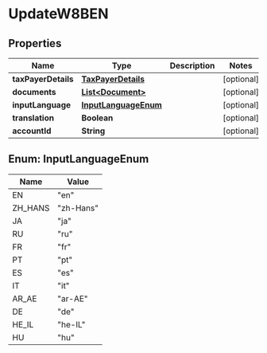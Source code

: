 

# UpdateW8BEN


## Properties

| Name | Type | Description | Notes |
|------------ | ------------- | ------------- | -------------|
|**taxPayerDetails** | [**TaxPayerDetails**](TaxPayerDetails.md) |  |  [optional] |
|**documents** | [**List&lt;Document&gt;**](Document.md) |  |  [optional] |
|**inputLanguage** | [**InputLanguageEnum**](#InputLanguageEnum) |  |  [optional] |
|**translation** | **Boolean** |  |  [optional] |
|**accountId** | **String** |  |  [optional] |



## Enum: InputLanguageEnum

| Name | Value |
|---- | -----|
| EN | &quot;en&quot; |
| ZH_HANS | &quot;zh-Hans&quot; |
| JA | &quot;ja&quot; |
| RU | &quot;ru&quot; |
| FR | &quot;fr&quot; |
| PT | &quot;pt&quot; |
| ES | &quot;es&quot; |
| IT | &quot;it&quot; |
| AR_AE | &quot;ar-AE&quot; |
| DE | &quot;de&quot; |
| HE_IL | &quot;he-IL&quot; |
| HU | &quot;hu&quot; |



